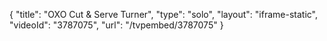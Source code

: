 {
    "title": "OXO Cut & Serve Turner",
    "type": "solo",
    "layout": "iframe-static",
    "videoId": "3787075",
    "url": "\/tvpembed\/3787075"
}